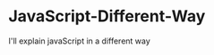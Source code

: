                                                                                          
# JavaScript-Different-Way
I'll explain javaScript in a different way       
  










